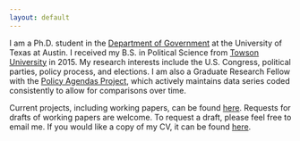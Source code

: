 ```yaml
---
layout: default
---
```


I am a Ph.D. student in the [Department of Government](http://www.utexas.edu/cola/government/) at the University of Texas at Austin. I received my B.S. in Political Science from [Towson University](http://www.towson.edu) in 2015. My research interests include the U.S. Congress, political parties, policy process, and elections. I am also a Graduate Research Fellow with the [Policy Agendas Project](http://www.comparativeagendas.net), which  actively maintains data series coded consistently to allow for comparisons over time.

Current projects, including working papers, can be found [here](/research/). Requests for drafts of working papers are welcome. To request a draft, please feel free to email me. If you would like a copy of my CV, it can be found [here](/McGee_CV.pdf).
